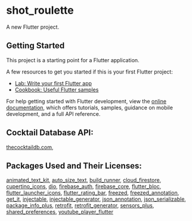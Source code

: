# shot_roulette

A new Flutter project.

## Getting Started

This project is a starting point for a Flutter application.

A few resources to get you started if this is your first Flutter project:

- [Lab: Write your first Flutter app](https://docs.flutter.dev/get-started/codelab)
- [Cookbook: Useful Flutter samples](https://docs.flutter.dev/cookbook)

For help getting started with Flutter development, view the
[online documentation](https://docs.flutter.dev/), which offers tutorials,
samples, guidance on mobile development, and a full API reference.

## Cocktail Database API:

[thecocktaildb.com](https://www.thecocktaildb.com),


## Packages Used and Their Licenses:

[animated_text_kit](https://pub.dev/packages/animated_text_kit/license),
[auto_size_text](https://pub.dev/packages/auto_size_text/license),
[build_runner](https://pub.dev/packages/build_runner/license),
[cloud_firestore](https://pub.dev/packages/cloud_firestore/license),
[cupertino_icons](https://pub.dev/packages/cupertino_icons/license),
[dio](https://pub.dev/packages/dio/license),
[firebase_auth](https://pub.dev/packages/firebase_auth/license),
[firebase_core](https://pub.dev/packages/firebase_core/license),
[flutter_bloc](https://pub.dev/packages/flutter_bloc/license),
[flutter_launcher_icons](https://pub.dev/packages/flutter_launcher_icons/license),
[flutter_rating_bar](https://pub.dev/packages/flutter_rating_bar/license),
[freezed](https://pub.dev/packages/freezed/license),
[freezed_annotation](https://pub.dev/packages/freezed_annotation/license), 
[get_it](https://pub.dev/packages/get_it/license), 
[injectable](https://pub.dev/packages/injectable/license),
[injectable_generator](https://pub.dev/packages/injectable_generator/license),
[json_annotation](https://pub.dev/packages/json_annotation/license),
[json_serializable](https://pub.dev/packages/json_serializable/license),
[package_info_plus](https://pub.dev/packages/package_info_plus/license),
[retrofit](https://pub.dev/packages/retrofit/license),
[retrofit_generator](https://pub.dev/packages/retrofit_generator/license),
[sensors_plus](https://pub.dev/packages/sensors_plus/license),
[shared_preferences](https://pub.dev/packages/shared_preferences/license),
[youtube_player_flutter](https://pub.dev/packages/youtube_player_flutter/license)

